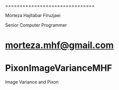 ===============================

Morteza Hajitabar Firuzjaei

Senior Computer Programmer

morteza.mhf@gmail.com
===============================

# PixonImageVarianceMHF
Image Variance and Pixon
